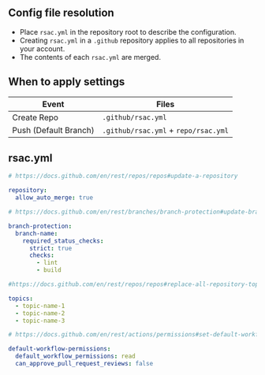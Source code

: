 <!----- BEGIN GHOST DOCS LOGO src="./assets/logo.png" ----->
<!----- END GHOST DOCS LOGO ----->

<!----- BEGIN GHOST DOCS HEADER ----->
<!----- END GHOST DOCS HEADER ----->

## Config file resolution

- Place `rsac.yml` in the repository root to describe the configuration.
- Creating `rsac.yml` in a `.github` repository applies to all repositories in your account.
- The contents of each `rsac.yml` are merged.

## When to apply settings

| Event                 | Files                                |
| --------------------- | ------------------------------------ |
| Create Repo           | `.github/rsac.yml`                   |
| Push (Default Branch) | `.github/rsac.yml` + `repo/rsac.yml` |

## rsac.yml

```yml
# https://docs.github.com/en/rest/repos/repos#update-a-repository

repository:
  allow_auto_merge: true

# https://docs.github.com/en/rest/branches/branch-protection#update-branch-protection

branch-protection:
  branch-name:
    required_status_checks:
      strict: true
      checks:
        - lint
        - build

#https://docs.github.com/en/rest/repos/repos#replace-all-repository-topics

topics:
  - topic-name-1
  - topic-name-2
  - topic-name-3

# https://docs.github.com/en/rest/actions/permissions#set-default-workflow-permissions-for-a-repository

default-workflow-permissions:
  default_workflow_permissions: read
  can_approve_pull_request_reviews: false
```
